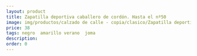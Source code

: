```yaml
---
layout: product
title: Zapatilla deportiva caballero de cordón. Hasta el nº50
image: img/productos/calzado de calle - copia/clasico/Zapatilla deportiva caballero de cordón. Hasta el nº50=38=negro  amarillo verano  joma.webp
price: 38
tags: negro  amarillo verano  joma
description: 
order: 0
---
```

